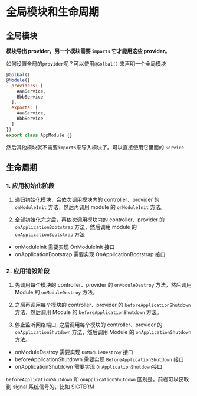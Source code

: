 # 全局模块和生命周期

## 全局模块

**模块导出 provider，另一个模块需要 `imports` 它才能用这些 provider。**

如何设置全局的`provider`呢？可以使用`@Golbal()` 来声明一个全局模块

```js
@Golbal()
@Module({
  providers: [
    AaaService,
    BbbService
  ],
  exports: [
    AaaService,
    BbbService
  ]
})
export class AppModule {}
```

然后其他模块就不需要`imports`来导入模块了。可以直接使用它里面的 `Service`

## 生命周期

### 1. 应用初始化阶段
1. 递归初始化模块，会依次调用模块内的 controller、provider 的 `onModuleInit` 方法，然后再调用 module 的 `onModuleInit` 方法。

2. 全部初始化完之后，再依次调用模块内的 controller、provider 的 `onApplicationBootstrap` 方法，然后调用 module 的 `onApplicationBootstrap` 方法


+ onModuleInit 需要实现 OnModuleInit 接口
+ onApplicationBootstrap 需要实现 OnApplicationBootstrap 接口


### 2. 应用销毁阶段
1. 先调用每个模块的 controller、provider 的 `onModuleDestroy` 方法，然后调用 Module 的 `onModuleDestroy` 方法。

2. 之后再调用每个模块的 controller、provider 的 `beforeApplicationShutdown` 方法，然后调用 Module 的 `beforeApplicationShutdown` 方法。

3. 停止监听网络端口, 之后调用每个模块的 controller、provider 的`onApplicationShutdown` 方法，然后调用 Module 的 `onApplicationShutdown`方法。



+ onModuleDestroy 需要实现 `OnModuleDestroy` 接口
+ beforeApplicationShutdown 需要实现 `BeforeApplicationShutdown` 接口
+ onApplicationShutdown 需要实现 `OnApplicationShutdown`接口

`beforeApplicationShutdown` 和 `onApplicationShutdown` 区别是，前者可以获取到 signal 系统信号的，比如 SIGTERM